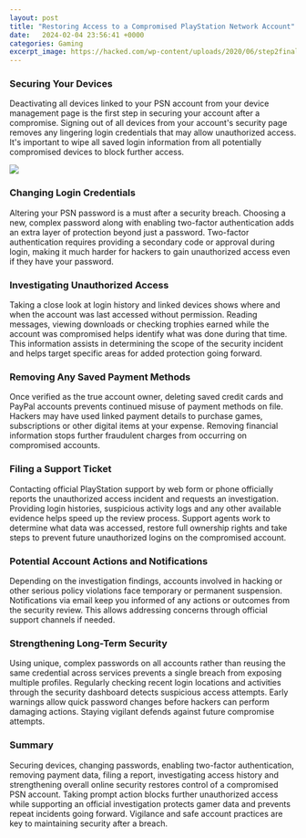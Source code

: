 ```yaml
---
layout: post
title: "Restoring Access to a Compromised PlayStation Network Account"
date:   2024-02-04 23:56:41 +0000
categories: Gaming
excerpt_image: https://hacked.com/wp-content/uploads/2020/06/step2final.jpg
---
```


### Securing Your Devices   
Deactivating all devices linked to your PSN account from your device management page is the first step in securing your account after a compromise. Signing out of all devices from your account's security page removes any lingering login credentials that may allow unauthorized access. It's important to wipe all saved login information from all potentially compromised devices to block further access.

![](https://hacked.com/wp-content/uploads/2020/06/step2final.jpg)
### Changing Login Credentials
Altering your PSN password is a must after a security breach. Choosing a new, complex password along with enabling two-factor authentication adds an extra layer of protection beyond just a password. Two-factor authentication requires providing a secondary code or approval during login, making it much harder for hackers to gain unauthorized access even if they have your password. 
### Investigating Unauthorized Access
Taking a close look at login history and linked devices shows where and when the account was last accessed without permission. Reading messages, viewing downloads or checking trophies earned while the account was compromised helps identify what was done during that time. This information assists in determining the scope of the security incident and helps target specific areas for added protection going forward.
### Removing Any Saved Payment Methods   
Once verified as the true account owner, deleting saved credit cards and PayPal accounts prevents continued misuse of payment methods on file. Hackers may have used linked payment details to purchase games, subscriptions or other digital items at your expense. Removing financial information stops further fraudulent charges from occurring on compromised accounts.
### Filing a Support Ticket
Contacting official PlayStation support by web form or phone officially reports the unauthorized access incident and requests an investigation. Providing login histories, suspicious activity logs and any other available evidence helps speed up the review process. Support agents work to determine what data was accessed, restore full ownership rights and take steps to prevent future unauthorized logins on the compromised account.
### Potential Account Actions and Notifications
Depending on the investigation findings, accounts involved in hacking or other serious policy violations face temporary or permanent suspension. Notifications via email keep you informed of any actions or outcomes from the security review. This allows addressing concerns through official support channels if needed.
### Strengthening Long-Term Security
Using unique, complex passwords on all accounts rather than reusing the same credential across services prevents a single breach from exposing multiple profiles. Regularly checking recent login locations and activities through the security dashboard detects suspicious access attempts. Early warnings allow quick password changes before hackers can perform damaging actions. Staying vigilant defends against future compromise attempts.
### Summary 
Securing devices, changing passwords, enabling two-factor authentication, removing payment data, filing a report, investigating access history and strengthening overall online security restores control of a compromised PSN account. Taking prompt action blocks further unauthorized access while supporting an official investigation protects gamer data and prevents repeat incidents going forward. Vigilance and safe account practices are key to maintaining security after a breach.
